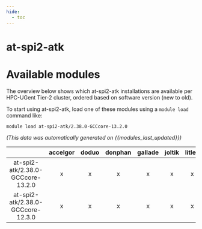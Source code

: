 ```yaml
---
hide:
  - toc
---
```


at-spi2-atk
===========

# Available modules


The overview below shows which at-spi2-atk installations are available per HPC-UGent Tier-2 cluster, ordered based on software version (new to old).

To start using at-spi2-atk, load one of these modules using a `module load` command like:

```shell
module load at-spi2-atk/2.38.0-GCCcore-13.2.0
```

*(This data was automatically generated on {{modules_last_updated}})*

| |accelgor|doduo|donphan|gallade|joltik|litleo|shinx|
| :---: | :---: | :---: | :---: | :---: | :---: | :---: | :---: |
|at-spi2-atk/2.38.0-GCCcore-13.2.0|x|x|x|x|x|x|x|
|at-spi2-atk/2.38.0-GCCcore-12.3.0|x|x|x|x|x|x|x|
